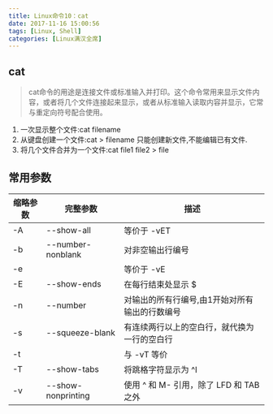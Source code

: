 ```yaml
---
title: Linux命令10：cat
date: 2017-11-16 15:00:56
tags: [Linux, Shell]
categories: [Linux满汉全席]
---
```


## cat

> cat命令的用途是连接文件或标准输入并打印。这个命令常用来显示文件内容，或者将几个文件连接起来显示，或者从标准输入读取内容并显示，它常与重定向符号配合使用。

1. 一次显示整个文件:cat filename
2. 从键盘创建一个文件:cat > filename 只能创建新文件,不能编辑已有文件.
3. 将几个文件合并为一个文件:cat file1 file2 > file

## 常用参数

| 缩略参数 | 完整参数  | 描述
| --- | --- | ---
| -A | --show-all | 等价于 -vET
| -b | --number-nonblank | 对非空输出行编号
| -e | | 等价于 -vE
| -E | --show-ends | 在每行结束处显示 $
| -n | --number | 对输出的所有行编号,由1开始对所有输出的行数编号
| -s | --squeeze-blank | 有连续两行以上的空白行，就代换为一行的空白行
| -t | | 与 -vT 等价
| -T | --show-tabs  | 将跳格字符显示为 ^I
| -v | --show-nonprinting | 使用 ^ 和 M- 引用，除了 LFD 和 TAB 之外
